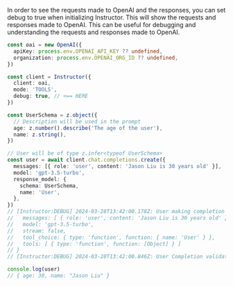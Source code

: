 In order to see the requests made to OpenAI and the responses, you can set debug to true when initializing Instructor. This will show the requests and responses made to OpenAI. This can be useful for debugging and understanding the requests and responses made to OpenAI.

```typescript
const oai = new OpenAI({
  apiKey: process.env.OPENAI_API_KEY ?? undefined,
  organization: process.env.OPENAI_ORG_ID ?? undefined,
})

const client = Instructor({
  client: oai,
  mode: 'TOOLS',
  debug: true, // <== HERE
})

const UserSchema = z.object({
  // Description will be used in the prompt
  age: z.number().describe('The age of the user'),
  name: z.string(),
})

// User will be of type z.infer<typeof UserSchema>
const user = await client.chat.completions.create({
  messages: [{ role: 'user', content: 'Jason Liu is 30 years old' }],
  model: 'gpt-3.5-turbo',
  response_model: {
    schema: UserSchema,
    name: 'User',
  },
})
// [Instructor:DEBUG] 2024-03-28T13:42:00.178Z: User making completion call with params:  {
//   messages: [ { role: 'user', content: 'Jason Liu is 30 years old' } ],
//   model: 'gpt-3.5-turbo',
//   stream: false,
//   tool_choice: { type: 'function', function: { name: 'User' } },
//   tools: [ { type: 'function', function: [Object] } ]
// }
// [Instructor:DEBUG] 2024-03-28T13:42:00.846Z: User Completion validation:  { success: true, data: { age: 30, name: 'Jason Liu' } }

console.log(user)
// { age: 30, name: "Jason Liu" }
```
